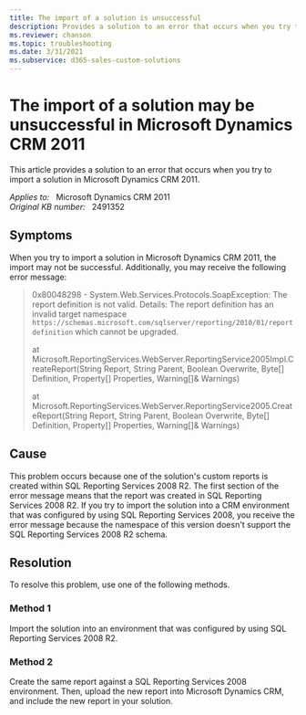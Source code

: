 ```yaml
---
title: The import of a solution is unsuccessful
description: Provides a solution to an error that occurs when you try to import a solution in Microsoft Dynamics CRM 2011.
ms.reviewer: chanson
ms.topic: troubleshooting
ms.date: 3/31/2021
ms.subservice: d365-sales-custom-solutions
---
```

# The import of a solution may be unsuccessful in Microsoft Dynamics CRM 2011

This article provides a solution to an error that occurs when you try to import a solution in Microsoft Dynamics CRM 2011.

_Applies to:_ &nbsp; Microsoft Dynamics CRM 2011  
_Original KB number:_ &nbsp; 2491352

## Symptoms

When you try to import a solution in Microsoft Dynamics CRM 2011, the import may not be successful. Additionally, you may receive the following error message:

> 0x80048298 - System.Web.Services.Protocols.SoapException: The report definition is not valid. Details: The report definition has an invalid target namespace `https://schemas.microsoft.com/sqlserver/reporting/2010/01/reportdefinition` which cannot be upgraded.
>
> at Microsoft.ReportingServices.WebServer.ReportingService2005Impl.CreateReport(String Report, String Parent, Boolean Overwrite, Byte[] Definition, Property[] Properties, Warning[]& Warnings)
>
> at Microsoft.ReportingServices.WebServer.ReportingService2005.CreateReport(String Report, String Parent, Boolean Overwrite, Byte[] Definition, Property[] Properties, Warning[]& Warnings)

## Cause

This problem occurs because one of the solution's custom reports is created within SQL Reporting Services 2008 R2. The first section of the error message means that the report was created in SQL Reporting Services 2008 R2. If you try to import the solution into a CRM environment that was configured by using SQL Reporting Services 2008, you receive the error message because the namespace of this version doesn't support the SQL Reporting Services 2008 R2 schema.

## Resolution

To resolve this problem, use one of the following methods.

### Method 1

Import the solution into an environment that was configured by using SQL Reporting Services 2008 R2.

### Method 2

Create the same report against a SQL Reporting Services 2008 environment. Then, upload the new report into Microsoft Dynamics CRM, and include the new report in your solution.
